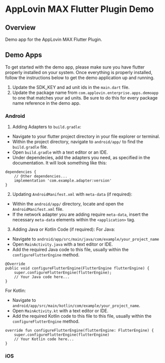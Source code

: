 # AppLovin MAX Flutter Plugin Demo

## Overview
Demo app for the AppLovin MAX Flutter Plugin.

## Demo Apps
To get started with the demo app, please make sure you have flutter properly installed on your system. Once everything is properly installed, follow the instructions below to get the demo application up and running. 

1. Update the SDK_KEY and ad unit ids in the `main.dart` file. 
2. Update the package name from `com.applovin.enterprise.apps.demoapp` to one that matches your ad units. Be sure to do this for every package name reference in the demo app. 

### Android
1. Adding Adapters to `build.gradle`:
- Navigate to your flutter project directory in your file explorer or terminal. 
- Within the project directory, navigate to `android/app/` to find the `build.gradle` file. 
- Open `build.gradle` with a text editor or an IDE. 
- Under dependecies, add the adapters you need, as specified in the documentation. It will look something like this: 
```
dependencies {
    // Other dependencies...
    implementation 'com.example.adapter:version'
}
```

2. Updating `AndroidManifest.xml` with `meta-data` (if required):
- Within the `android/app/` directory, locate and open the `AndroidManifest.xml` file. 
- If the network adapter you are adding require `meta-data`, insert the necessary `meta-data` elements within the `<application>` tag. 

3. Adding Java or Kotlin Code (if required): 
For Java: 
- Navigate to `android/app/src/main/java/com/example/your_project_name`
- Open `MainActivity.java` with a text editor or IDE. 
- Add the required Java code to this file, usually within the `configureFlutterEngine` method. 
```
@Override
public void configureFlutterEngine(FlutterEngine flutterEngine) {
    super.configureFlutterEngine(flutterEngine);
    // Your Java code here...
}
```

For Kotlin: 
- Navigate to `android/app/src/main/kotlin/com/example/your_project_name`.
- Open `MainActivity.kt` with a text editor or IDE. 
- Add the required Kotlin code to this file to this file, usually within the `configureFlutterEngine` method. 
```
override fun configureFlutterEngine(flutterEngine: FlutterEngine) {
    super.configureFlutterEngine(flutterEngine)
    // Your Kotlin code here...
}
```

### iOS 
